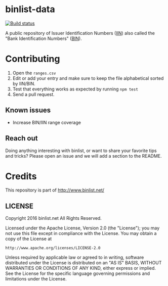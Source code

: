 binlist-data
=========

[![Build status](https://api.travis-ci.org/binlist/binlist-data.svg)][BUILDSTATUS]

A public repository of Issuer Identification Numbers ([IIN][IIN]) also called
the "Bank Identification Numbers" ([BIN][BIN]).

Contributing
============

1. Open the `ranges.csv`
2. Edit or add your entry and make sure to keep the file alphabetical sorted by IIN/BIN.
3. Test that everything works as expected by running `npm test`
4. Send a pull request.

## Known issues

* Increase BIN/IIN range coverage

## Reach out

Doing anything interesting with binlist, or want to share your favorite tips
and tricks? Please open an issue and we will add a section to the README.

Credits
=======

This repository is part of http://www.binlist.net/

## LICENSE

Copyright 2016 binlist.net All Rights Reserved.

Licensed under the Apache License, Version 2.0 (the "License");
you may not use this file except in compliance with the License.
You may obtain a copy of the License at

    http://www.apache.org/licenses/LICENSE-2.0

Unless required by applicable law or agreed to in writing, software
distributed under the License is distributed on an "AS IS" BASIS,
WITHOUT WARRANTIES OR CONDITIONS OF ANY KIND, either express or implied.
See the License for the specific language governing permissions and
limitations under the License.



[BIN]: http://en.wikipedia.org/wiki/Bank_card_number
[IIN]: http://en.wikipedia.org/wiki/Bank_card_number
[BUILDSTATUS]: https://travis-ci.org/binlist/binlist-data/builds
